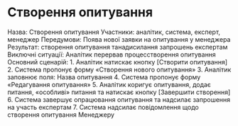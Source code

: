 # Створення опитування

Назва: Створення опитування
Участники: аналітик, система, експерт, менеджер
Передумови: Поява нової заявки на опитування
у менеджера
Результат: створення опитування танадисилання запрошень експертам
Виключні ситуації: Аналітик перервав процесстворення опитування
Основний сценарій: 1. Аналітик натискає кнопку
[Створити опитування]
2. Система пропонує форму «Створення нового опитування»
3. Аналітик заповнює поля: Назва опитування
4. Система пропонує форму «Редагування опитування»
5. Аналітик коригує опитування, додає питання, «особливі» питання та натискає кнопку [Завершити створення]
6. Система завершує опрацювання опитування та надсилає запрошення на участь експертам
7. Система надсилає повідомлення щодо створення опитування Менеджеру
